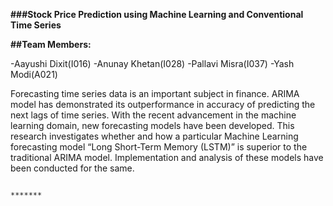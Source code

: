 **###Stock Price Prediction using Machine Learning and Conventional Time Series**

**##Team Members:**

-Aayushi Dixit(I016)
-Anunay Khetan(I028)
-Pallavi Misra(I037)
-Yash Modi(A021)

Forecasting time series data is an important subject in finance. ARIMA model has demonstrated its outperformance in accuracy of predicting the next lags of time series. With the recent advancement in the machine learning domain, new forecasting models have been developed. This research investigates whether and how a particular Machine Learning forecasting model “Long Short-Term Memory (LSTM)” is superior to the traditional ARIMA model. Implementation and analysis of these models have been conducted for the same.


                                                                         *******
